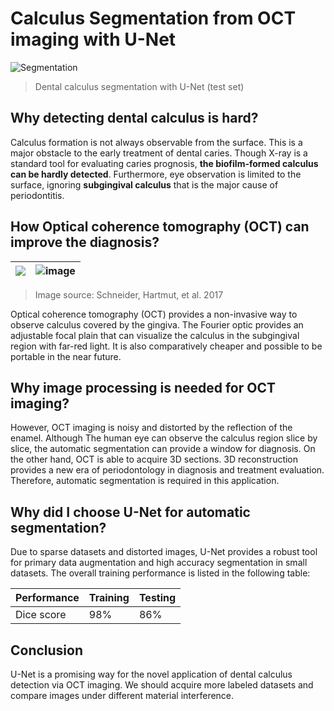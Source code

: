 # Calculus Segmentation from OCT imaging with U-Net 

![Segmentation](https://user-images.githubusercontent.com/29009898/138654388-de9c0959-3c6f-4fb7-a59a-dafc4b981023.png)
> Dental calculus segmentation with U-Net (test set)


## Why detecting dental calculus is hard?

Calculus formation is not always observable from the surface. This is a major obstacle to the early treatment of dental caries. Though X-ray is a standard tool for evaluating caries prognosis, **the biofilm-formed calculus can be hardly detected**. Furthermore, eye observation is limited to the surface, ignoring **subgingival calculus** that is the major cause of periodontitis. 

## How Optical coherence tomography (OCT) can improve the diagnosis?

|![](https://upload.wikimedia.org/wikipedia/commons/thumb/0/0a/OCT_B-Scan_Setup-en.svg/375px-OCT_B-Scan_Setup-en.svg.png)|![image](https://user-images.githubusercontent.com/29009898/138658467-32f467a5-1e38-4396-b00a-bd85404d2b9e.png)|
|---|---|
> Image source: Schneider, Hartmut, et al. 2017

Optical coherence tomography (OCT) provides a non-invasive way to observe calculus covered by the gingiva. The Fourier optic provides an adjustable focal plain that can visualize the calculus in the subgingival region with far-red light. It is also comparatively cheaper and possible to be portable in the near future.

## Why image processing is needed for OCT imaging?

However, OCT imaging is noisy and distorted by the reflection of the enamel. Although The human eye can observe the calculus region slice by slice, the automatic segmentation can provide a window for diagnosis. On the other hand, OCT is able to acquire 3D sections. 3D reconstruction provides a new era of periodontology in diagnosis and treatment evaluation. Therefore, automatic segmentation is required in this application.

## Why did I choose U-Net for automatic segmentation?

Due to sparse datasets and distorted images, U-Net provides a robust tool for primary data augmentation and high accuracy segmentation in small datasets. The overall training performance is listed in the following table:

|Performance|Training|Testing|
|---|---|---|
|Dice score|98%|86%|

## Conclusion

U-Net is a promising way for the novel application of dental calculus detection via OCT imaging. We should acquire more labeled datasets and compare images under different material interference. 
